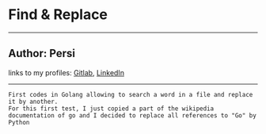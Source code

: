 # Find & Replace
***
## Author: Persi
links to my profiles:  [Gitlab](https://gitlab.com/persimankita), [LinkedIn](https://linkedin.com/in/persimankita)
***
```
First codes in Golang allowing to search a word in a file and replace it by another.
For this first test, I just copied a part of the wikipedia documentation of go and I decided to replace all references to "Go" by Python
```
